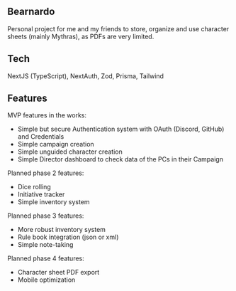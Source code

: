 ## Bearnardo

Personal project for me and my friends to store, organize and use character sheets (mainly Mythras), as PDFs are very limited.

## Tech

NextJS (TypeScript), NextAuth, Zod, Prisma, Tailwind

## Features

MVP features in the works:

- Simple but secure Authentication system with OAuth (Discord, GitHub) and Credentials
- Simple campaign creation
- Simple unguided character creation
- Simple Director dashboard to check data of the PCs in their Campaign

Planned phase 2 features:

- Dice rolling
- Initiative tracker
- Simple inventory system

Planned phase 3 features:

- More robust inventory system
- Rule book integration (json or xml)
- Simple note-taking

Planned phase 4 features:

- Character sheet PDF export
- Mobile optimization